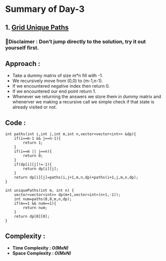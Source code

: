 # Summary of Day-3

## 1. [Grid Unique Paths](https://leetcode.com/problems/unique-paths/)

### 🚨Disclaimer : Don’t jump directly to the solution, try it out yourself first.

## Approach :
* Take a dummy matrix of size m*n fill with -1.
* We recursively move from (0,0) to (m-1,n-1).
* If we encountered negative index then return 0.
* If we encountered our end point return 1.
* Whenever we returning the answers we store them in dummy matrix and whenerver we making a recursive call we simple check if that state is already visited or not.

## Code :
```
int paths(int i,int j,int m,int n,vector<vector<int>> &dp){
    if(i==m-1 && j==n-1){
        return 1;
    }
    if(i==m || j==n){
        return 0;
    }
    if(dp[i][j]!=-1){
        return dp[i][j];
    }
    return dp[i][j]=paths(i,j+1,m,n,dp)+paths(i+1,j,m,n,dp);
}

int uniquePaths(int m, int n) {
    vector<vector<int>> dp(m+1,vector<int>(n+1,-1));
    int num=paths(0,0,m,n,dp);
    if(m==1 && num==1){
        return num;
    }
    return dp[0][0];
}
```

## Complexity :
* **Time Complexity : *O(MxN)***
* **Space Complexity : *O(MxN)***

